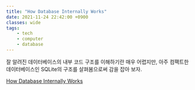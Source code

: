 ```yaml
---
title: "How Database Internally Works"
date: 2021-11-24 22:42:00 +0900
classes: wide
tags:
    - tech
    - computer
    - database
---
```


잘 알려진 데이터베이스의 내부 코드 구조를 이해하기란 매우 어렵지만, 아주 컴팩트한 데이터베이스인 SQLite의 구조를 살펴봄으로써 감을 잡아 보자.

[How Database Internally Works](https://dev.to/dhanushkadev/how-database-internally-works-pfh)